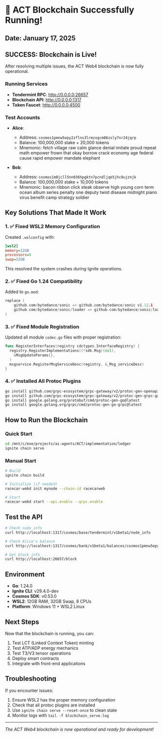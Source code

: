 # 🎉 ACT Blockchain Successfully Running!

## Date: January 17, 2025

## SUCCESS: Blockchain is Live!

After resolving multiple issues, the ACT Web4 blockchain is now fully operational.

### Running Services
- **Tendermint RPC**: http://0.0.0.0:26657
- **Blockchain API**: http://0.0.0.0:1317
- **Token Faucet**: http://0.0.0.0:4500

### Test Accounts
- **Alice**:
  - Address: `cosmos1pmnw5epy2zflns3lrmzxgcm86zsly7nr24jqrp`
  - Balance: 100,000,000 stake + 20,000 tokens
  - Mnemonic: fetch village raw calm glance denial imitate proud repeat math empower frown that okay borrow crack economy age federal cause rapid empower mandate elephant

- **Bob**:
  - Address: `cosmos1m8jcll5nn036hpgktn7pcndljqe5jhc8ujznjk`
  - Balance: 100,000,000 stake + 10,000 tokens
  - Mnemonic: bacon ribbon click steak observe high young corn term ocean album series penalty one deputy twist disease midnight piano virus benefit camp strategy soldier

## Key Solutions That Made It Work

### 1. ✅ Fixed WSL2 Memory Configuration
Created `.wslconfig` with:
```ini
[wsl2]
memory=12GB
processors=8
swap=32GB
```
This resolved the system crashes during Ignite operations.

### 2. ✅ Fixed Go 1.24 Compatibility
Added to `go.mod`:
```go
replace (
    github.com/bytedance/sonic => github.com/bytedance/sonic v1.12.1
    github.com/bytedance/sonic/loader => github.com/bytedance/sonic/loader v0.2.0
)
```

### 3. ✅ Fixed Module Registration
Updated all module `codec.go` files with proper registration:
```go
func RegisterInterfaces(registry cdctypes.InterfaceRegistry) {
  registry.RegisterImplementations((*sdk.Msg)(nil),
    &MsgUpdateParams{},
  )
  msgservice.RegisterMsgServiceDesc(registry, &_Msg_serviceDesc)
}
```

### 4. ✅ Installed All Protoc Plugins
```bash
go install github.com/grpc-ecosystem/grpc-gateway/v2/protoc-gen-openapiv2@latest
go install github.com/grpc-ecosystem/grpc-gateway/v2/protoc-gen-grpc-gateway@latest
go install google.golang.org/protobuf/cmd/protoc-gen-go@latest
go install google.golang.org/grpc/cmd/protoc-gen-go-grpc@latest
```

## How to Run the Blockchain

### Quick Start
```bash
cd /mnt/c/exe/projects/ai-agents/ACT/implementation/ledger
ignite chain serve
```

### Manual Start
```bash
# Build
ignite chain build

# Initialize (if needed)
racecar-webd init mynode --chain-id racecarweb

# Start
racecar-webd start --api.enable --grpc.enable
```

## Test the API
```bash
# Check node info
curl http://localhost:1317/cosmos/base/tendermint/v1beta1/node_info

# Check Alice's balance
curl http://localhost:1317/cosmos/bank/v1beta1/balances/cosmos1pmnw5epy2zflns3lrmzxgcm86zsly7nr24jqrp

# Get block info
curl http://localhost:26657/block
```

## Environment
- **Go**: 1.24.0
- **Ignite CLI**: v29.4.0-dev
- **Cosmos SDK**: v0.53.0
- **WSL2**: 12GB RAM, 32GB Swap, 8 CPUs
- **Platform**: Windows 11 + WSL2 Linux

## Next Steps
Now that the blockchain is running, you can:
1. Test LCT (Linked Context Token) minting
2. Test ATP/ADP energy mechanics
3. Test T3/V3 tensor operations
4. Deploy smart contracts
5. Integrate with front-end applications

## Troubleshooting
If you encounter issues:
1. Ensure WSL2 has the proper memory configuration
2. Check that all protoc plugins are installed
3. Use `ignite chain serve --reset-once` to clean state
4. Monitor logs with `tail -f blockchain_serve.log`

---
*The ACT Web4 blockchain is now operational and ready for development!*